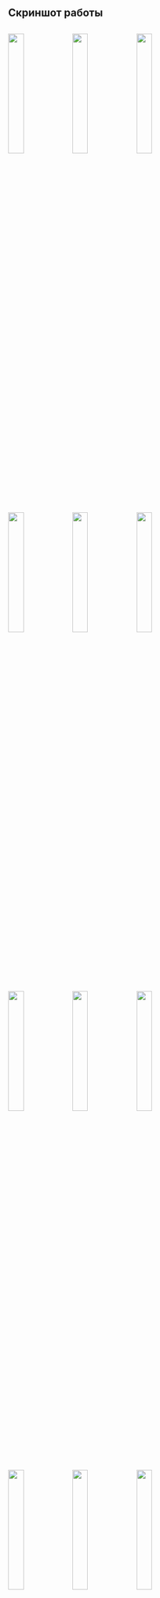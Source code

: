 <h2>Скриншот работы<h2>
<img src="https://github.com/DevLevKek/CarShop/assets/135211811/b0d6fcdf-03f9-425b-aef7-5670dca2e166" width="25%" height="25%">
<img src="https://github.com/DevLevKek/CarShop/assets/135211811/fb0630fa-360b-449c-8ce5-49e4175d6ee9" width="25%" height="25%">
<img src="https://github.com/DevLevKek/CarShop/assets/135211811/a422039f-bbf8-4594-b5fc-cf3553a1adf3" width="25%" height="25%">
<img src="https://github.com/DevLevKek/CarShop/assets/135211811/9e7e090a-ade7-465a-a497-dbfb65f11026" width="25%" height="25%">
<img src="https://github.com/DevLevKek/CarShop/assets/135211811/2760b287-d0b6-4098-8b96-13a551a7f452" width="25%" height="25%">
<img src="https://github.com/DevLevKek/CarShop/assets/135211811/a0866438-a90d-4eef-a3ab-974ee13a8aa4" width="25%" height="25%">
  
<img src="https://github.com/DevLevKek/CarShop/assets/135211811/db0def43-22f8-4ef6-81b7-475c8bfc657a" width="25%" height="25%">
<img src="https://github.com/DevLevKek/CarShop/assets/135211811/33561d58-cef6-4495-b81b-c3c096353ba2" width="25%" height="25%"> 
<img src="https://github.com/DevLevKek/CarShop/assets/135211811/31956b35-9862-4afe-a843-a1e8cae5645c" width="25%" height="25%">
<img src="https://github.com/DevLevKek/CarShop/assets/135211811/b900ec8e-f1ee-4be1-8b2a-8a27262a3137" width="25%" height="25%">
<img src="https://github.com/DevLevKek/CarShop/assets/135211811/374dfa6f-61a9-4b51-b5bc-ccbe639b4cb7" width="25%" height="25%">
<img src="https://github.com/DevLevKek/CarShop/assets/135211811/72958391-e7ae-4131-9b7a-d882c0f99efc" width="25%" height="25%">
<img src="https://github.com/DevLevKek/CarShop/assets/135211811/5cfa2da0-a385-4a3a-a840-a292c7d60f85" width="25%" height="25%">
<img src="https://github.com/DevLevKek/CarShop/assets/135211811/f801c332-d6ec-467b-8ddb-822a3313efee" width="25%" height="25%">
<img src="https://github.com/DevLevKek/CarShop/assets/135211811/3971f2c0-2e7f-4c7f-97c4-fb94e4b41b5c" width="25%" height="25%">
